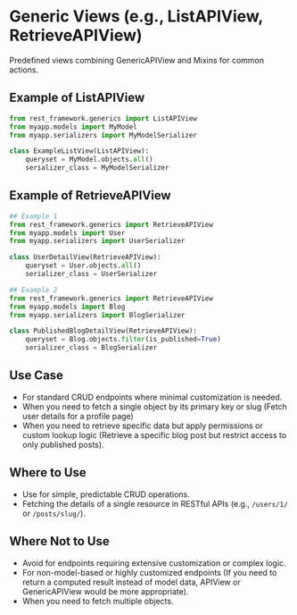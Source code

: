 # Generic Views (e.g., ListAPIView, RetrieveAPIView)
Predefined views combining GenericAPIView and Mixins for common actions.

## Example of ListAPIView
```python
from rest_framework.generics import ListAPIView
from myapp.models import MyModel
from myapp.serializers import MyModelSerializer

class ExampleListView(ListAPIView):
    queryset = MyModel.objects.all()
    serializer_class = MyModelSerializer

```

## Example of RetrieveAPIView
```python
## Example 1
from rest_framework.generics import RetrieveAPIView
from myapp.models import User
from myapp.serializers import UserSerializer

class UserDetailView(RetrieveAPIView):
    queryset = User.objects.all()
    serializer_class = UserSerializer

## Example 2
from rest_framework.generics import RetrieveAPIView
from myapp.models import Blog
from myapp.serializers import BlogSerializer

class PublishedBlogDetailView(RetrieveAPIView):
    queryset = Blog.objects.filter(is_published=True)
    serializer_class = BlogSerializer
```

## Use Case
- For standard CRUD endpoints where minimal customization is needed.
- When you need to fetch a single object by its primary key or slug (Fetch user details for a profile page)
- When you need to retrieve specific data but apply permissions or custom lookup logic (Retrieve a specific blog post but restrict access to only published posts).

## Where to Use
- Use for simple, predictable CRUD operations.
- Fetching the details of a single resource in RESTful APIs (e.g., `/users/1/` or `/posts/slug/`).

## Where Not to Use
- Avoid for endpoints requiring extensive customization or complex logic.
- For non-model-based or highly customized endpoints (If you need to return a computed result instead of model data, APIView or GenericAPIView would be more appropriate).
- When you need to fetch multiple objects.
